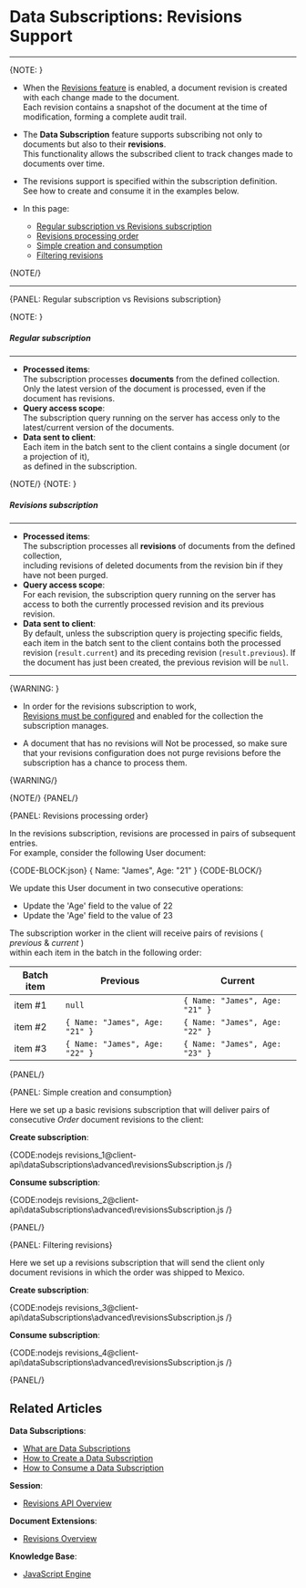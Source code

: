 # Data Subscriptions: Revisions Support

---

{NOTE: }

* When the [Revisions feature](../../../document-extensions/revisions/overview) is enabled, a document revision is created with each change made to the document.  
  Each revision contains a snapshot of the document at the time of modification, forming a complete audit trail.
  
* The **Data Subscription** feature supports subscribing not only to documents but also to their **revisions**.  
  This functionality allows the subscribed client to track changes made to documents over time.
 
* The revisions support is specified within the subscription definition.  
  See how to create and consume it in the examples below.

* In this page:  
  * [Regular subscription vs Revisions subscription](../../../client-api/data-subscriptions/advanced-topics/subscription-with-revisioning#regular-subscription-vs-revisions-subscription)
  * [Revisions processing order](../../../client-api/data-subscriptions/advanced-topics/subscription-with-revisioning#revisions-processing-order)  
  * [Simple creation and consumption](../../../client-api/data-subscriptions/advanced-topics/subscription-with-revisioning#simple-creation-and-consumption)   
  * [Filtering revisions](../../../client-api/data-subscriptions/advanced-topics/subscription-with-revisioning#filtering-revisions)   

{NOTE/}

---

{PANEL: Regular subscription vs Revisions subscription}

{NOTE: }

##### Regular subscription
---

* **Processed items**:  
  The subscription processes **documents** from the defined collection.  
  Only the latest version of the document is processed, even if the document has revisions.
* **Query access scope**:  
  The subscription query running on the server has access only to the latest/current version of the documents.
* **Data sent to client**:   
  Each item in the batch sent to the client contains a single document (or a projection of it),   
  as defined in the subscription.

{NOTE/}
{NOTE: }

##### Revisions subscription
---

* **Processed items**:   
  The subscription processes all **revisions** of documents from the defined collection,  
  including revisions of deleted documents from the revision bin if they have not been purged.
* **Query access scope**:  
  For each revision, the subscription query running on the server has access to both the currently processed revision and its previous revision.
* **Data sent to client**:  
  By default, unless the subscription query is projecting specific fields,
  each item in the batch sent to the client contains both the processed revision (`result.current`) and its preceding revision (`result.previous`).
  If the document has just been created, the previous revision will be `null`. 

---

{WARNING: }

* In order for the revisions subscription to work,  
  [Revisions must be configured](../../../document-extensions/revisions/overview#defining-a-revisions-configuration) and enabled for the collection the subscription manages.

* A document that has no revisions will Not be processed,
  so make sure that your revisions configuration does not purge revisions before the subscription has a chance to process them.

{WARNING/}

{NOTE/}
{PANEL/}

{PANEL: Revisions processing order}

In the revisions subscription, revisions are processed in pairs of subsequent entries.  
For example, consider the following User document:  

{CODE-BLOCK:json}
{
    Name: "James",
    Age: "21"
}
{CODE-BLOCK/}
 
We update this User document in two consecutive operations:  

* Update the 'Age' field to the value of 22  
* Update the 'Age' field to the value of 23  

The subscription worker in the client will receive pairs of revisions ( _previous_ & _current_ )  
within each item in the batch in the following order:  

| Batch item | Previous                       | Current                        |
|------------|--------------------------------|--------------------------------| 
| item #1    | `null`                         | `{ Name: "James", Age: "21" }` |
| item #2    | `{ Name: "James", Age: "21" }` | `{ Name: "James", Age: "22" }` |
| item #3    | `{ Name: "James", Age: "22" }` | `{ Name: "James", Age: "23" }` |
 
{PANEL/}

{PANEL: Simple creation and consumption}

Here we set up a basic revisions subscription that will deliver pairs of consecutive _Order_ document revisions to the client:

**Create subscription**:

{CODE:nodejs revisions_1@client-api\dataSubscriptions\advanced\revisionsSubscription.js /}

**Consume subscription**:

{CODE:nodejs revisions_2@client-api\dataSubscriptions\advanced\revisionsSubscription.js /}

{PANEL/}

{PANEL: Filtering revisions}

Here we set up a revisions subscription that will send the client only document revisions in which the order was shipped to Mexico.

**Create subscription**:

{CODE:nodejs revisions_3@client-api\dataSubscriptions\advanced\revisionsSubscription.js /}

**Consume subscription**:

{CODE:nodejs revisions_4@client-api\dataSubscriptions\advanced\revisionsSubscription.js /}

{PANEL/}

## Related Articles

**Data Subscriptions**:

- [What are Data Subscriptions](../../../client-api/data-subscriptions/what-are-data-subscriptions)
- [How to Create a Data Subscription](../../../client-api/data-subscriptions/creation/how-to-create-data-subscription)
- [How to Consume a Data Subscription](../../../client-api/data-subscriptions/consumption/how-to-consume-data-subscription)

**Session**:

- [Revisions API Overview](../../../document-extensions/revisions/client-api/overview)

**Document Extensions**:

- [Revisions Overview](../../../document-extensions/revisions/overview)

**Knowledge Base**:

- [JavaScript Engine](../../../server/kb/javascript-engine)
